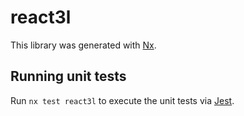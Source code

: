# react3l

This library was generated with [Nx](https://nx.dev).

## Running unit tests

Run `nx test react3l` to execute the unit tests via [Jest](https://jestjs.io).
